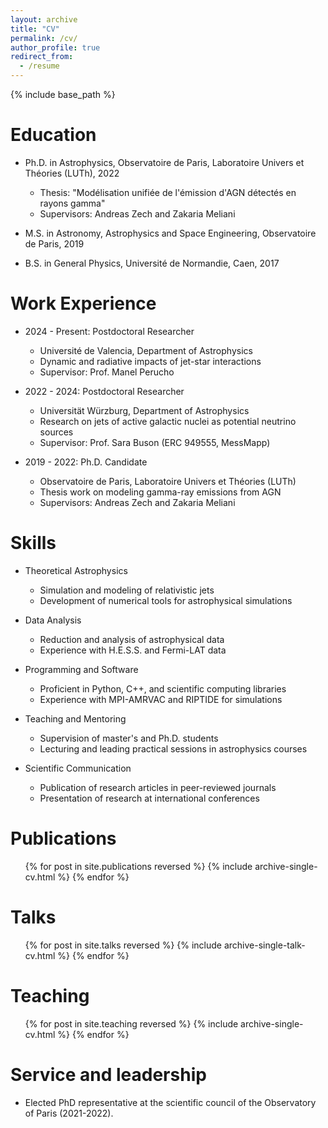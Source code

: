 ```yaml
---
layout: archive
title: "CV"
permalink: /cv/
author_profile: true
redirect_from:
  - /resume
---
```


{% include base_path %}

Education
======
* Ph.D. in Astrophysics, Observatoire de Paris, Laboratoire Univers et Théories (LUTh), 2022
  * Thesis: "Modélisation unifiée de l'émission d'AGN détectés en rayons gamma"
  * Supervisors: Andreas Zech and Zakaria Meliani

* M.S. in Astronomy, Astrophysics and Space Engineering, Observatoire de Paris, 2019

* B.S. in General Physics, Université de Normandie, Caen, 2017

Work Experience
======
* 2024 - Present: Postdoctoral Researcher
  * Université de Valencia, Department of Astrophysics
  * Dynamic and radiative impacts of jet-star interactions
  * Supervisor: Prof. Manel Perucho

* 2022 - 2024: Postdoctoral Researcher
  * Universität Würzburg, Department of Astrophysics
  * Research on jets of active galactic nuclei as potential neutrino sources
  * Supervisor: Prof. Sara Buson (ERC 949555, MessMapp)

* 2019 - 2022: Ph.D. Candidate
  * Observatoire de Paris, Laboratoire Univers et Théories (LUTh)
  * Thesis work on modeling gamma-ray emissions from AGN
  * Supervisors: Andreas Zech and Zakaria Meliani

Skills
======
* Theoretical Astrophysics
  * Simulation and modeling of relativistic jets
  * Development of numerical tools for astrophysical simulations

* Data Analysis
  * Reduction and analysis of astrophysical data
  * Experience with H.E.S.S. and Fermi-LAT data

* Programming and Software
  * Proficient in Python, C++, and scientific computing libraries
  * Experience with MPI-AMRVAC and RIPTIDE for simulations

* Teaching and Mentoring
  * Supervision of master's and Ph.D. students
  * Lecturing and leading practical sessions in astrophysics courses

* Scientific Communication
  * Publication of research articles in peer-reviewed journals
  * Presentation of research at international conferences

Publications
======
  <ul>{% for post in site.publications reversed %}
    {% include archive-single-cv.html %}
  {% endfor %}</ul>
  
Talks
======
  <ul>{% for post in site.talks reversed %}
    {% include archive-single-talk-cv.html  %}
  {% endfor %}</ul>
  
Teaching
======
  <ul>{% for post in site.teaching reversed %}
    {% include archive-single-cv.html %}
  {% endfor %}</ul>
  
Service and leadership
======
* Elected PhD representative at the scientific council of the Observatory of Paris (2021-2022).

